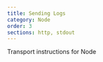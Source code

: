 ```yaml
---
title: Sending Logs
category: Node
order: 3
sections: http, stdout
---
```


Transport instructions for Node